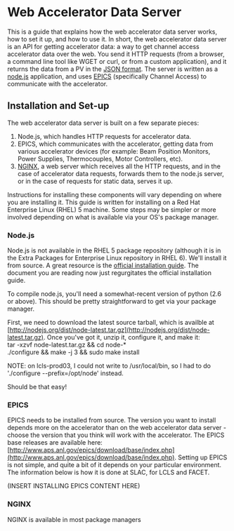 # Web Accelerator Data Server
This is a guide that explains how the web accelerator data server works, how to set it up, and how to use it.  In short, the web accelerator data server is an API for getting accelerator data: a way to get channel access accelerator data over the web.  You send it HTTP requests (from a browser, a command line tool like WGET or curl, or from a custom application), and it returns the data from a PV in the [JSON format](http://www.json.org "JSON format").  The server is written as a [node.js](http://nodejs.org "node.js") application, and uses [EPICS](http://www.aps.anl.gov/epics/ "EPICS") (specifically Channel Access) to communicate with the accelerator. 

## Installation and Set-up
The web accelerator data server is built on a few separate pieces:
1.	Node.js, which handles HTTP requests for accelerator data.
2.	EPICS, which communicates with the accelerator, getting data from various accelerator devices (for example: Beam Position Monitors, Power Supplies, Thermocouples, Motor Controllers, etc).
3.	[NGINX](http://nginx.org "NGINX"), a web server which receives all the HTTP requests, and in the case of accelerator data requests, forwards them to the node.js server, or in the case of requests for static data, serves it up.

Instructions for installing these components will vary depending on where you are installing it.  This guide is written for installing on a Red Hat Enterprise Linux (RHEL) 5 machine.  Some steps may be simpler or more involved depending on what is available via your OS's package manager.

### Node.js
Node.js is not available in the RHEL 5 package repository (although it is in the Extra Packages for Enterprise Linux repository in RHEL 6).  We'll install it from source.  A great resource is the [official installation guide](https://github.com/joyent/node/wiki/Installation "Official Installation Guide").  The document you are reading now just regurgitates the official installation guide.

To compile node.js, you'll need a somewhat-recent version of python (2.6 or above).  This should be pretty straightforward to get via your package manager.  

First, we need to download the latest source tarball, which is availble at [http://nodejs.org/dist/node-latest.tar.gz](http://nodejs.org/dist/node-latest.tar.gz).  Once you've got it, unzip it, configure it, and make it:   
	tar -xzvf node-latest.tar.gz && cd node-*   
	./configure && make -j 3 && sudo make install

NOTE: on lcls-prod03, I could not write to /usr/local/bin, so I had to do './configure --prefix=/opt/node' instead.

Should be that easy!

### EPICS
EPICS needs to be installed from source.  The version you want to install depends more on the accelerator than on the web accelerator data server - choose the version that you think will work with the accelerator.  The EPICS base releases are available here: [http://www.aps.anl.gov/epics/download/base/index.php](http://www.aps.anl.gov/epics/download/base/index.php).  Setting up EPICS is not simple, and quite a bit of it depends on your particular environment.  The information below is how it is done at SLAC, for LCLS and FACET.  

(INSERT INSTALLING EPICS CONTENT HERE)

### NGINX
NGINX is available in most package managers